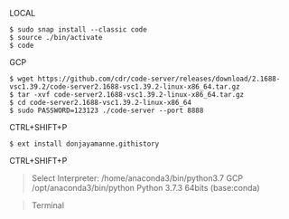 LOCAL

```
$ sudo snap install --classic code
$ source ./bin/activate
$ code
```
GCP

```
$ wget https://github.com/cdr/code-server/releases/download/2.1688-vsc1.39.2/code-server2.1688-vsc1.39.2-linux-x86_64.tar.gz
$ tar -xvf code-server2.1688-vsc1.39.2-linux-x86_64.tar.gz
$ cd code-server2.1688-vsc1.39.2-linux-x86_64
$ sudo PASSWORD=123123 ./code-server --port 8888
```

CTRL+SHIFT+P

```
$ ext install donjayamanne.githistory
```
CTRL+SHIFT+P 

>Select Interpreter: 
/home/anaconda3/bin/python3.7
GCP /opt/anaconda3/bin/python
Python 3.7.3 64bits (base:conda)

> Terminal
> 
